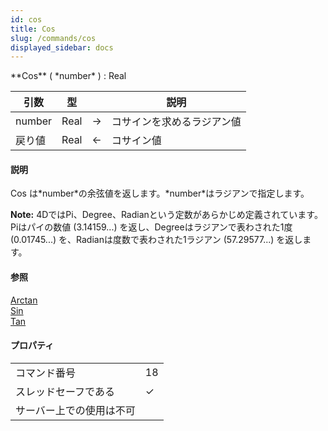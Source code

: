 ```yaml
---
id: cos
title: Cos
slug: /commands/cos
displayed_sidebar: docs
---
```


<!--REF #_command_.Cos.Syntax-->**Cos** ( *number* ) : Real<!-- END REF-->
<!--REF #_command_.Cos.Params-->
| 引数 | 型 |  | 説明 |
| --- | --- | --- | --- |
| number | Real | &#8594;  | コサインを求めるラジアン値 |
| 戻り値 | Real | &#8592; | コサイン値 |

<!-- END REF-->

#### 説明 

<!--REF #_command_.Cos.Summary-->Cos は*number*の余弦値を返します。<!-- END REF-->*number*はラジアンで指定します。

**Note:** 4DではPi、Degree、Radianという定数があらかじめ定義されています。Piはパイの数値 (3.14159...) を返し、Degreeはラジアンで表わされた1度 (0.01745...) を、Radianは度数で表わされた1ラジアン (57.29577...) を返します。

#### 参照 

[Arctan](arctan.md)  
[Sin](sin.md)  
[Tan](tan.md)  

#### プロパティ
|  |  |
| --- | --- |
| コマンド番号 | 18 |
| スレッドセーフである | &check; |
| サーバー上での使用は不可 ||



